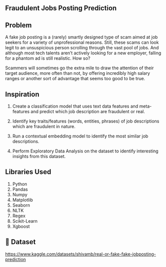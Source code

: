 
## Fraudulent Jobs Posting Prediction


## Problem
A fake job posting is a (rarely) smartly designed type of scam aimed at job seekers for a variety of unprofessional reasons. Still, these scams can look legit to an unsuspicious person scrolling through the vast pool of jobs. And although most tech talents aren’t actively looking for a new employer, falling for a phantom ad is still realistic. How so?

Scammers will sometimes go the extra mile to draw the attention of their target audience, more often than not, by offering incredibly high salary ranges or another sort of advantage that seems too good to be true.


## Inspiration

1) Create a classification model that uses text data features and meta-features and predict which job description are fraudulent or real.

2) Identify key traits/features (words, entities, phrases) of job descriptions which are fraudulent in nature.

3) Run a contextual embedding model to identify the most similar job descriptions.

4) Perform Exploratory Data Analysis on the dataset to identify interesting insights from this dataset.


## Libraries Used

1) Python
2) Pandas
3) Numpy
4) Matplotlib
5) Seaborn
6) NLTK
7) Regex
8) Scikit-Learn
9) Xgboost


## 🔗 Dataset
https://www.kaggle.com/datasets/shivamb/real-or-fake-fake-jobposting-prediction

